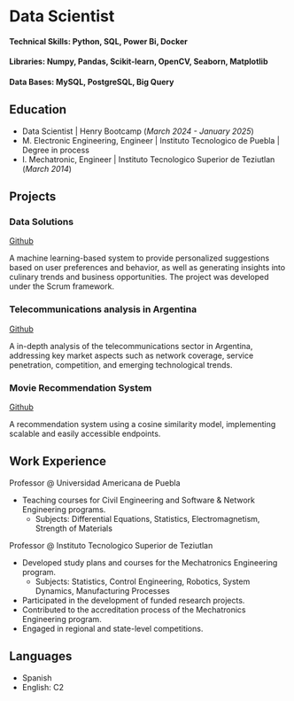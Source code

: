# Data Scientist

#### Technical Skills: Python, SQL, Power Bi, Docker
#### Libraries: Numpy, Pandas, Scikit-learn, OpenCV, Seaborn, Matplotlib
#### Data Bases: MySQL, PostgreSQL, Big Query

## Education
- Data Scientist | Henry Bootcamp (_March 2024 - January 2025_)
- M. Electronic Engineering, Engineer | Instituto Tecnologico de Puebla | Degree in process 
- I. Mechatronic, Engineer | Instituto Tecnologico Superior de Teziutlan (_March 2014_)

## Projects
### Data Solutions
[Github](https://github.com/Jesus1Salas/restaurantguru)

A machine learning-based system to provide personalized suggestions based on user preferences and behavior, as well as generating insights into culinary trends and business opportunities. The project was developed under the Scrum framework.

### Telecommunications analysis in Argentina
[Github](https://github.com/Jesus1Salas/Telecomunicaciones)

A in-depth analysis of the telecommunications sector in Argentina, addressing key market aspects such as network coverage, service penetration, competition, and emerging technological trends.

### Movie Recommendation System
[Github](https://github.com/Jesus1Salas/sistema_recomendacion)

A recommendation system using a cosine similarity model, implementing scalable and easily accessible endpoints.

## Work Experience
Professor @ Universidad Americana de Puebla
- Teaching courses for Civil Engineering and Software & Network Engineering programs. 
    - Subjects: Differential Equations, Statistics, Electromagnetism, Strength of Materials

Professor @ Instituto Tecnologico Superior de Teziutlan
-	Developed study plans and courses for the Mechatronics Engineering program.
    -	Subjects: Statistics, Control Engineering, Robotics, System Dynamics, Manufacturing Processes
- Participated in the development of funded research projects.
- Contributed to the accreditation process of the Mechatronics Engineering program.
- Engaged in regional and state-level competitions.

## Languages
- Spanish
- English: C2
  
